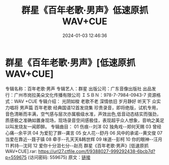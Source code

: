 ﻿---
title: 群星《百年老歌·男声》低速原抓WAV+CUE
date: 2024-01-03 12:46:36
categories: WAV车载音乐、镜像
tags: 华语中文
---
# 群星《百年老歌·男声》[低速原抓WAV+CUE]

专辑名称：百年老歌·男声
专辑艺人：群星
出版公司：广东音像出版社
出品发行：广州市岗拉美朵文化传播有限公司
ＩＳＢＮ：978-7-7984-0943-7
资源格式：WAV +CUE
专辑介绍：
光阴如梭 老歌不老 深情依旧 岁月静好
听天下 众实力唱将 男声篇 百年老歌 经典国语12首发烧集
珍贵录音，即将绝版，试机专用，音色清晰而丰满，空气感与层次亦属极级水准，声效出色,低音动态结实而强劲，质感极之准确如置身现场，现场录音空间感极佳，表现超乎众人想象，音响之美足以叫发烧友一闻即醉。
专辑曲目：
01 伤痕--刘洋
02 独角戏--郑何天赐
03 曾经心痛--余平洪
04 为爱犯了罪--龚言
05 女人花--舒丹
06 风中的承诺--黄文俊
07 当爱在靠近--聂子镇
08 牵手--孔天天&韩世辉
09 味道--彭柯
10 你的眼神--汪月
11 矜持--沈珂
12 爱你十分泪七分--赵亮
群星《百年老歌·男声》[低速原抓WAV+CUE].rar: https://url27.ctfile.com/f/9388027-999292438-6bcb7d?p=559675
(访问密码: 559675)
原文：[链接](https://blog.sina.com.cn/s/blog_1647c7e760103142c.html)